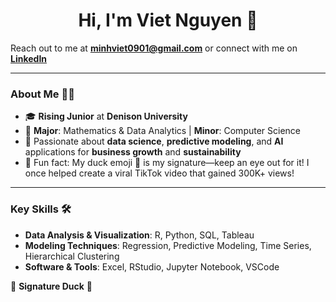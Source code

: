 <h1 align="center"><b>Hi, I'm Viet Nguyen</b> 🦆</h1>

Reach out to me at **[minhviet0901@gmail.com](mailto:minhviet0901@gmail.com)** or connect with me on [**LinkedIn**](https://www.linkedin.com/in/viet-nguyen90104/)

---

### About Me 🧑‍💻

- 🎓 **Rising Junior** at **Denison University**  
- 🎯 **Major**: Mathematics & Data Analytics | **Minor**: Computer Science  
- 🚀 Passionate about **data science**, **predictive modeling**, and **AI** applications for **business growth** and **sustainability**  
- 🦆 Fun fact: My duck emoji 🦆 is my signature—keep an eye out for it! I once helped create a viral TikTok video that gained 300K+ views!

---

### Key Skills 🛠️
- **Data Analysis & Visualization**: R, Python, SQL, Tableau 
- **Modeling Techniques**: Regression, Predictive Modeling, Time Series, Hierarchical Clustering  
- **Software & Tools**: Excel, RStudio, Jupyter Notebook, VSCode


🦆 **Signature Duck** 🦆

